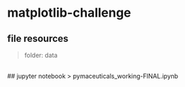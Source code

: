 # matplotlib-challenge

## file resources
> folder: data
<br>
## jupyter notebook
> pymaceuticals_working-FINAL.ipynb
